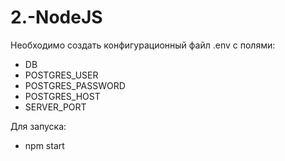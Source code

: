 # 2.-NodeJS

Необходимо создать конфигурационный файл .env с полями:
* DB
* POSTGRES_USER
* POSTGRES_PASSWORD
* POSTGRES_HOST
* SERVER_PORT

Для запуска:

* npm start
